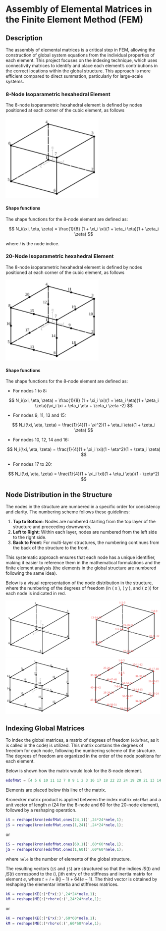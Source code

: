 # Assembly of Elemental Matrices in the Finite Element Method (FEM)

## Description

The assembly of elemental matrices is a critical step in FEM, allowing the construction of global system equations from the individual properties of each element. This project focuses on the indexing technique, which uses connectivity matrices to identify and place each element’s contributions in the correct locations within the global structure. This approach is more efficient compared to direct summation, particularly for large-scale systems.
### 8-Node Isoparametric hexahedral Element

The 8-node isoparametric hexahedral element is defined by nodes positioned at each corner of the cubic element, as follows 

<img src="Figures/8nodes_element.svg" alt="8-Node Hexahedral Element" width="300"/>

#### Shape functions

The shape functions for the 8-node element are defined as:

$$
N_i(\xi, \eta, \zeta) = \frac{1}{8} (1 + \xi_i \xi)(1 + \eta_i \eta)(1 + \zeta_i \zeta)
$$

where $i$ is the node indice.

### 20-Node Isoparametric hexahedral Element

The 8-node isoparametric hexahedral element is defined by nodes positioned at each corner of the cubic element, as follows 

<img src="Figures/20nodes_element.svg" alt="8-Node Hexahedral Element" width="300"/>

#### Shape functions

The shape functions for the 8-node element are defined as:

- For nodes 1 to 8:
  
$$
N_i(\xi, \eta, \zeta) = \frac{1}{8} (1 + \xi_i \xi)(1 + \eta_i \eta)(1 + \zeta_i \zeta)(\xi_i \xi + \eta_i \eta + \zeta_i \zeta -2)
$$ 

- For nodes 9, 11, 13 and 15:

$$
N_i(\xi, \eta, \zeta) = \frac{1}{4}(1 - \xi^2)(1 + \eta_i \eta)(1 + \zeta_i \zeta)
$$

- For nodes 10, 12, 14 and 16:

$$
N_i(\xi, \eta, \zeta) = \frac{1}{4}(1 + \xi_i \xi)(1 - \eta^2)(1 + \zeta_i \zeta)
$$

- For nodes 17 to 20:

$$
N_i(\xi, \eta, \zeta) = \frac{1}{4}(1 + \xi_i \xi)(1 + \eta_i \eta)(1 - \zeta^2)
$$

## Node Distribution in the Structure

The nodes in the structure are numbered in a specific order for consistency and clarity. The numbering scheme follows these guidelines:

1. **Top to Bottom**: Nodes are numbered starting from the top layer of the structure and proceeding downwards.
2. **Left to Right**: Within each layer, nodes are numbered from the left side to the right side.
3. **Back to Front**: For multi-layer structures, the numbering continues from the back of the structure to the front.

This systematic approach ensures that each node has a unique identifier, making it easier to reference them in the mathematical formulations and the finite element analysis (the elements in the global structure are numbered following the same idea).

Below is a visual representation of the node distribution in the structure, where the numbering of the degrees of freedom (in \( x \), \( y \), and \( z \)) for each node is indicated in red.

<img src="Figures/8nodes_structure.svg" alt="8-Node Hexahedral Element" width="500"/>
<img src="Figures/20nodes_structure.svg" alt="8-Node Hexahedral Element" width="500"/>

## Indexing Global Matrices

To index the global matrices, a matrix of degrees of freedom (`edofMat`, as it is called in the code) is utilized. This matrix contains the degrees of freedom for each node, following the numbering scheme of the structure. The degrees of freedom are organized in the order of the node positions for each element.

Below is shown how the matrix would look for the 8-node element.

```matlab
edofMat = [4 5 6 10 11 12 7 8 9 1 2 3 16 17 18 22 23 24 19 20 21 13 14 15];
```

Elements are placed below this line of the matrix.

Kronecker matrix product is applied between the index matrix `edofMat` and a unit vector of length $n$ (24 for the 8-node and 60 for the 20-node element), followed by a reshaping operation. 

```matlab
iS = reshape(kron(edofMat,ones(24,1))',24*24*nele,1);
jS = reshape(kron(edofMat,ones(1,24))',24*24*nele,1);
```
or

```matlab
iS = reshape(kron(edofMat,ones(60,1))',60*60*nele,1);
jS = reshape(kron(edofMat,ones(1,60))',60*60*nele,1);
```
where `nele` is the number of elements of the global structure.

The resulting vectors (`iS` and `jS`) are structured so that the indices $iS(t)$ and $jS(t)$ correspond to the (i, j)th entry of the stiffness and inertia matrix for element $e$, where $t = i + 8(j − 1) + 64(e − 1)$. The third vector is obtained by reshaping the elementar intertia and stiffness matrices. 

```matlab
kK = reshape(KE(:)*E*x(:)',24*24*nele,1);
kM = reshape(ME(:)*rho*x(:)',24*24*nele,1);
```
or
```matlab
kK = reshape(KE(:)*E*x(:)',60*60*nele,1);
kM = reshape(ME(:)*rho*x(:)',60*60*nele,1);
```







